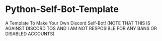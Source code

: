 # Python-Self-Bot-Template
A Template To Make Your Own Discord Self-Bot! (NOTE THAT THIS IS AGAINST DISCORD TOS AND I AM NOT RESPOSIBLE FOR ANY BANS OR DISABLED ACCOUNTS)

